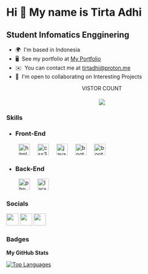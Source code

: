 Hi 👋 My name is Tirta Adhi
===========================

Student Infomatics Engginering
------------------------------

* 🌍  I'm based in Indonesia
* 🖥️  See my portfolio at [My Portfolio](http://tirtadhi.github.io)
* ✉️  You can contact me at [tirtadhi@proton.me](mailto:tirtadhi@proton.me)
* 🤝  I'm open to collaborating on Interesting Projects




<p align="center">VISTOR COUNT
  <h4 align="center">

  <img src="https://profile-counter.glitch.me/tirtadhi/count.svg" />


### Skills

<ul>
  <li><h3>Front-End</h3></li>
</ul>
<div align="left">
  <img width="12" />
  <img width="12" />
  <img src="https://skillicons.dev/icons?i=html" height="30" alt="html5 logo"  />
  <img width="12" />
  <img src="https://skillicons.dev/icons?i=css" height="30" alt="css3 logo"  />
  <img width="12" />
  <img src="https://skillicons.dev/icons?i=js" height="30" alt="javascript logo"  />
  <img width="12" />
  <img src="https://skillicons.dev/icons?i=bootstrap" height="30" alt="bootstrap logo"  />
  <img width="12" />
  <img src="https://skillicons.dev/icons?i=kotlin" height="30" alt="bootstrap logo"  />
</div>

<ul>
  <li><h3>Back-End</h3></li>
</ul>
<div align="left">
  <img width="12" />
  <img width="12" />
  <img src="https://skillicons.dev/icons?i=php" height="30" alt="php logo"  />
  <img width="12" />
  <img src="https://skillicons.dev/icons?i=firebase" height="30" alt="laravel logo"  />
</div>


### Socials

<p align="left"> <a href="https://www.github.com/tirtadhi" target="_blank" rel="noreferrer"><img src="https://raw.githubusercontent.com/danielcranney/readme-generator/main/public/icons/socials/github-dark.svg" width="32" height="32" /></a> <a href="http://www.instagram.com/tirtadhi" target="_blank" rel="noreferrer"><img src="https://raw.githubusercontent.com/danielcranney/readme-generator/main/public/icons/socials/instagram.svg" width="32" height="32" /></a> <a href="https://www.linkedin.com/in/tirtaadhisamsara" target="_blank" rel="noreferrer"><img src="https://raw.githubusercontent.com/danielcranney/readme-generator/main/public/icons/socials/linkedin.svg" width="32" height="32" /></a></p>

### Badges

<b>My GitHub Stats</b>

<a href="https://github.com/tirtadhi" align="left"><img src="https://github-readme-stats.vercel.app/api/top-langs/?username=tirtadhi&langs_count=10&title_color=22c55e&text_color=ffffff&icon_color=22c55e&bg_color=1c1917&hide_border=true&locale=en&custom_title=Top%20%Languages" alt="Top Languages" /></a>



